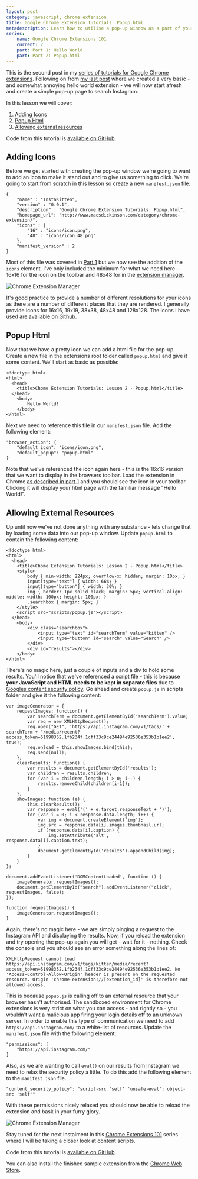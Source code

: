 ```yaml
---
layout: post
category: javascript, chrome extension
title: Google Chrome Extension Tutorials: Popup.html
metadescription: Learn how to utilise a pop-up window as a part of your Google Chrome extension 
series: 
	name: Google Chrome Extensions 101
    current: 2
    part: Part 1: Hello World
    part: Part 2: Popup.html
---
```


This is the second post in my [series of tutorials for Google Chrome extensions][0]. Following on from [my last post][1] where we created a very basic - and somewhat annoying hello world extension - we will now start afresh and create a simple pop-up page to search Instagram.

In this lesson we will cover:

1.  [Adding Icons](#icons)
2.  [Popup Html](#popuphtml)
3.  [Allowing external resources](#externalresources)

Code from this tutorial is [available on GitHub][7].

<!--excerpt-->
<h2 id="icons">Adding Icons</h2>

Before we get started with creating the pop-up window we're going to want to add an icon to make it stand out and to give us something to click. We're going to start from scratch in this lesson so create a new `manifest.json` file:

	{
	    "name" : "InstaKitten",
	    "version" : "0.0.1",
	    "description" : "Google Chrome Extension Tutorials: Popup.html",
	    "homepage_url": "http://www.macsdickinson.com/category/chrome-extension/",
		"icons" : {
			"16" : "icons/icon.png",
			"48" : "icons/icon_48.png"
		},
	    "manifest_version" : 2
	}

Most of this file was covered in [Part 1][1] but we now see the addition of the `icons` element. I've only included the minimum for what we need here - 16x16 for the icon on the toolbar and 48x48 for in the [extension manager][3].

![Chrome Extension Manager][2]

It's good practice to provide a number of different resolutions for your icons as there are a number of different places that they are rendered. I generally provide icons for 16x16, 19x19, 38x38, 48x48 and 128x128. The icons I have used are [available on Github][8].

<h2 id="popuphtml">Popup Html</h2>

Now that we have a pretty icon we can add a html file for the pop-up. Create a new file in the extensions root folder called `popup.html` and give it some content. We'll start as basic as possible:

	<!doctype html>
	<html>
	  <head>
	    <title>Chome Extension Tutorials: Lesson 2 - Popup.html</title>
	  </head>
		<body>
			Hello World!
		</body>
	</html>

Next we need to reference this file in our `manifest.json` file. Add the following element:

	"browser_action": {
		"default_icon": "icons/icon.png",
		"default_popup": "popup.html"
	}

Note that we've referenced the icon again here - this is the 16x16 version that we want to display in the browsers toolbar. Load the extension in Chrome [as described in part 1][4] and you should see the icon in your toolbar. Clicking it will display your html page with the familiar message "Hello World!".

<h2 id="externalresources">Allowing External Resources</h2>

Up until now we've not done anything with any substance - lets change that by loading some data into our pop-up window. Update `popup.html` to contain the following content:

	<!doctype html>
	<html>
	  <head>
	    <title>Chome Extension Tutorials: Lesson 2 - Popup.html</title>
	    <style>
			body { min-width: 224px; overflow-x: hidden; margin: 10px; }
			input[type="text"] { width: 66%; }
			input[type="button"] { width: 30%; }
			img { border: 1px solid black; margin: 5px; vertical-align: middle; width: 100px; height: 100px; }
			.searchbox { margin: 5px; }
	    </style>
	    <script src="scripts/popup.js"></script>
	  </head>
		<body>
			<div class="searchbox">
				<input type="text" id="searchTerm" value="kitten" />
				<input type="button" id="search" value="Search" />
			</div>
			<div id="results"></div>
		</body>
	</html>

There's no magic here, just a couple of inputs and a div to hold some results. You'll notice that we've referenced a script file - this is because __your JavaScript and HTML needs to be kept in separate files__ due to [Googles content security policy][5]. Go ahead and create `popup.js` in  scripts folder and give it the following content:

	var imageGenerator = {
		requestImages: function() {
			var searchTerm = document.getElementById('searchTerm').value;
			var req = new XMLHttpRequest();
			req.open("GET", 'https://api.instagram.com/v1/tags/' + searchTerm + '/media/recent?access_token=51998352.1fb234f.1cff33c9ce24494e92536e353b1b1ee2', true);
			req.onload = this.showImages.bind(this);
			req.send(null);
		},
		clearResults: function() {
			var results = document.getElementById('results');
			var children = results.children;
			for (var i = children.length; i > 0; i--) {
				results.removeChild(children[i-1]);
			}
		},
		showImages: function (e) {
			this.clearResults();
			var response = eval('(' + e.target.responseText + ')');
			for (var i = 0; i < response.data.length; i++) {
				var img = document.createElement('img');
				img.src = response.data[i].images.thumbnail.url;
				if (response.data[i].caption) {
					img.setAttribute('alt', response.data[i].caption.text);
				}
				document.getElementById('results').appendChild(img);
			}
		}
	};

	document.addEventListener('DOMContentLoaded', function () {
		imageGenerator.requestImages();
		document.getElementById("search").addEventListener("click", requestImages, false);
	});

	function requestImages() {
		imageGenerator.requestImages();
	}

Again, there's no magic here - we are simply pinging a request to the Instagram API and displaying the results. Now, if you reload the extension and try opening the pop-up again you will get - wait for it - nothing. Check the console and you should see an error something along the lines of:

	XMLHttpRequest cannot load https://api.instagram.com/v1/tags/kitten/media/recent?access_token=51998352.1fb234f.1cff33c9ce24494e92536e353b1b1ee2. No 'Access-Control-Allow-Origin' header is present on the requested resource. Origin 'chrome-extension://[extention_id]' is therefore not allowed access. 

This is because `popup.js` is calling off to an external resource that your browser hasn't authorised. The sandboxed environment for Chrome extensions is very strict on what you can access - and rightly so - you wouldn't want a malicious app firing your login details off to an unknown server. In order to enable this type of communication we need to add `https://api.instagram.com/` to a white-list of resources. Update the `manifest.json` file with the following element:

    "permissions": [
		"https://api.instagram.com/"
	]

Also, as we are wanting to call `eval()` on our results from Instagram we need to relax the security policy a little. To do this add the following element to the `manifest.json` file.

	"content_security_policy": "script-src 'self' 'unsafe-eval'; object-src 'self'"

With these permissions nicely relaxed you should now be able to reload the extension and bask in your furry glory.

![Chrome Extension Manager][6]

Stay tuned for the next instalment in this [Chrome Extensions 101][0] series where I will be taking a closer look at content scripts.

Code from this tutorial is [available on GitHub][7].

You can also install the finished sample extension from the [Chrome Web Store][9].

   [0]: /../category/chrome-extension/ "Chrome extension tutorial series"
   [1]: /../javascript/google-chrome-extension-tutorial-hello-world "GOOGLE CHROME EXTENSION TUTORIALS: HELLO WORLD"
   [2]: /../images/2014-02-03_15_27_28-Lesson2-icons.png "Chrome Extension Manager"
   [3]: chrome://extensions/
   [4]: /../javascript/google-chrome-extension-tutorial-hello-world/#unpackedextensions "GOOGLE CHROME EXTENSION TUTORIALS: HELLO WORLD"
   [5]: http://developer.chrome.com/extensions/contentSecurityPolicy.html
   [6]: /../images/2014-02-03_15_27_28-Lesson2-InstaKitten.png "InstaKitten"
   [7]: https://github.com/MacsDickinson/ChromeExtensions101/tree/master/Part%202%20-%20Popup.html/
   [8]: https://github.com/MacsDickinson/ChromeExtensions101/tree/master/Part%202%20-%20Popup.html/icons
   [9]: https://chrome.google.com/webstore/detail/instakitten/ldjiocmhpjhpcelgfbdeoenoojgejboc?utm_source=macsdickinson.com
